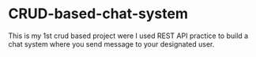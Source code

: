 # CRUD-based-chat-system
This is my 1st crud based project were I used REST API practice to build a chat system where you send message to your designated user.
